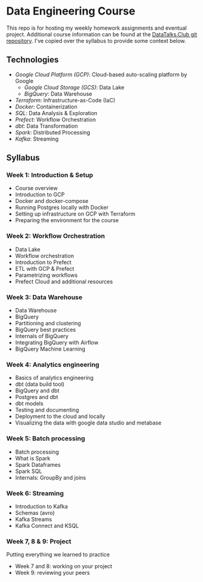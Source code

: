 # Data Engineering Course

This repo is for hosting my weekly homework assignments and eventual project. Additional course information can be found at the [DataTalks.Club git repository](https://github.com/DataTalksClub/data-engineering-zoomcamp). I've copied over the syllabus to provide some context below.

## Technologies
* *Google Cloud Platform (GCP)*: Cloud-based auto-scaling platform by Google
  * *Google Cloud Storage (GCS)*: Data Lake
  * *BigQuery*: Data Warehouse
* *Terraform*: Infrastructure-as-Code (IaC)
* *Docker*: Containerization
* *SQL*: Data Analysis & Exploration
* *Prefect*: Workflow Orchestration
* *dbt*: Data Transformation
* *Spark*: Distributed Processing
* *Kafka*: Streaming

## Syllabus

### Week 1: Introduction & Setup
* Course overview
* Introduction to GCP
* Docker and docker-compose
* Running Postgres locally with Docker
* Setting up infrastructure on GCP with Terraform
* Preparing the environment for the course

### Week 2: Workflow Orchestration

* Data Lake
* Workflow orchestration
* Introduction to Prefect
* ETL with GCP & Prefect
* Parametrizing workflows
* Prefect Cloud and additional resources

### Week 3: Data Warehouse

* Data Warehouse
* BigQuery
* Partitioning and clustering
* BigQuery best practices
* Internals of BigQuery
* Integrating BigQuery with Airflow
* BigQuery Machine Learning

### Week 4: Analytics engineering

* Basics of analytics engineering
* dbt (data build tool)
* BigQuery and dbt
* Postgres and dbt
* dbt models
* Testing and documenting
* Deployment to the cloud and locally
* Visualizing the data with google data studio and metabase

### Week 5: Batch processing

* Batch processing
* What is Spark
* Spark Dataframes
* Spark SQL
* Internals: GroupBy and joins

### Week 6: Streaming

* Introduction to Kafka
* Schemas (avro)
* Kafka Streams
* Kafka Connect and KSQL

### Week 7, 8 & 9: Project

Putting everything we learned to practice

* Week 7 and 8: working on your project
* Week 9: reviewing your peers
